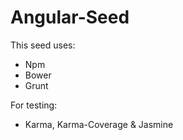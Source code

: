 # Angular-Seed

This seed uses:

* Npm
* Bower
* Grunt

For testing:

* Karma, Karma-Coverage & Jasmine
